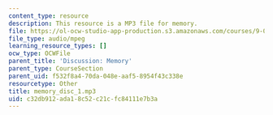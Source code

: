 ```yaml
---
content_type: resource
description: This resource is a MP3 file for memory.
file: https://ol-ocw-studio-app-production.s3.amazonaws.com/courses/9-00sc-introduction-to-psychology-fall-2011/c32db912ada18c52c21cfc84111e7b3a_memory_disc_1.mp3
file_type: audio/mpeg
learning_resource_types: []
ocw_type: OCWFile
parent_title: 'Discussion: Memory'
parent_type: CourseSection
parent_uid: f532f8a4-70da-048e-aaf5-8954f43c338e
resourcetype: Other
title: memory_disc_1.mp3
uid: c32db912-ada1-8c52-c21c-fc84111e7b3a
---
```

